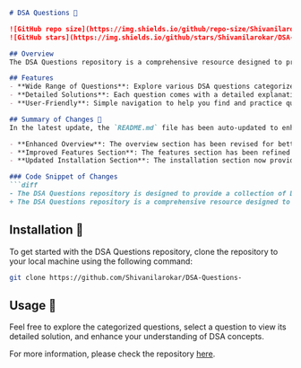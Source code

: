 ```markdown
# DSA Questions 📖

![GitHub repo size](https://img.shields.io/github/repo-size/Shivanilarokar/DSA-Questions-)
![GitHub stars](https://img.shields.io/github/stars/Shivanilarokar/DSA-Questions-?style=social)

## Overview
The DSA Questions repository is a comprehensive resource designed to provide a collection of Data Structures and Algorithms (DSA) questions to help you enhance your coding skills and prepare for technical interviews.

## Features
- **Wide Range of Questions**: Explore various DSA questions categorized for easy access.
- **Detailed Solutions**: Each question comes with a detailed explanation and solution.
- **User-Friendly**: Simple navigation to help you find and practice questions effectively.

## Summary of Changes 💖
In the latest update, the `README.md` file has been auto-updated to enhance clarity and provide better instructions. The following changes were made:

- **Enhanced Overview**: The overview section has been revised for better comprehension.
- **Improved Features Section**: The features section has been refined for improved clarity.
- **Updated Installation Section**: The installation section now provides clearer instructions on cloning the repository.

### Code Snippet of Changes
```diff
- The DSA Questions repository is designed to provide a collection of Data Structures and Algorithms (DSA) questions to help you enhance your coding skills and prepare for technical interviews.
+ The DSA Questions repository is a comprehensive resource designed to provide a collection of Data Structures and Algorithms (DSA) questions to help you enhance your coding skills and prepare for technical interviews.
```

## Installation 🚀
To get started with the DSA Questions repository, clone the repository to your local machine using the following command:
```bash
git clone https://github.com/Shivanilarokar/DSA-Questions-
```

## Usage 📖
Feel free to explore the categorized questions, select a question to view its detailed solution, and enhance your understanding of DSA concepts.

For more information, please check the repository [here](https://github.com/Shivanilarokar/DSA-Questions-).
```